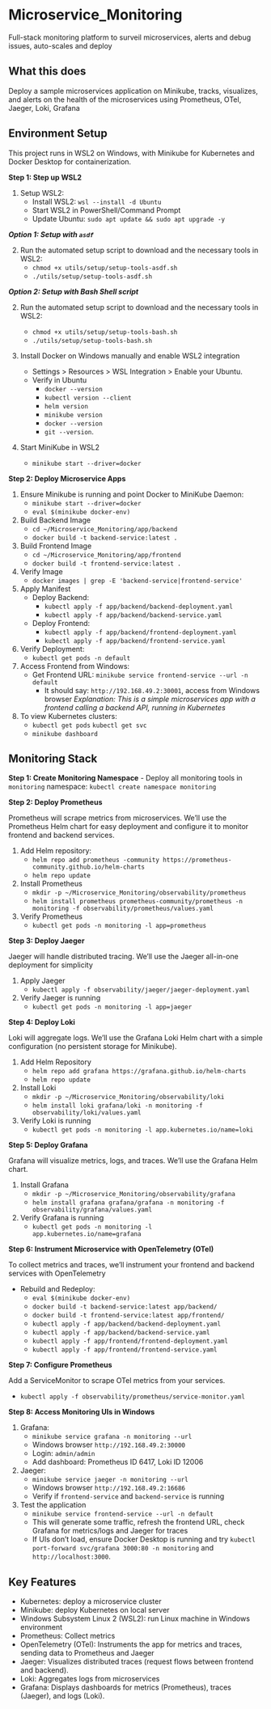 # Microservice_Monitoring

Full-stack monitoring platform to surveil microservices, alerts and debug issues, auto-scales and deploy

## What this does

Deploy a sample microservices application on Minikube, tracks, visualizes, and alerts on the health of the microservices using Prometheus, OTel, Jaeger, Loki, Grafana

## Environment Setup

This project runs in WSL2 on Windows, with Minikube for Kubernetes and Docker Desktop for containerization.

**Step 1: Step up WSL2**

1. Setup WSL2:
    - Install WSL2: `wsl --install -d Ubuntu`
    - Start WSL2 in PowerShell/Command Prompt
    - Update Ubuntu: `sudo apt update && sudo apt upgrade -y`

***Option 1: Setup with `asdf`***

2. Run the automated setup script to download and the necessary tools in WSL2:
    - `chmod +x utils/setup/setup-tools-asdf.sh`
    - `./utils/setup/setup-tools-asdf.sh`

***Option 2: Setup with Bash Shell script***

2. Run the automated setup script to download and the necessary tools in WSL2:
    - `chmod +x utils/setup/setup-tools-bash.sh`
    - `./utils/setup/setup-tools-bash.sh`

3. Install Docker on Windows manually and enable WSL2 integration
    - Settings > Resources > WSL Integration > Enable your Ubuntu.
    - Verify in Ubuntu 
        - `docker --version`
        - `kubectl version --client`
        - `helm version`
        - `minikube version`
        - `docker --version`
        - `git --version`.

4. Start MiniKube in WSL2
    - `minikube start --driver=docker`

**Step 2: Deploy Microservice Apps**

1. Ensure Minikube is running and point Docker to MiniKube Daemon:
    - `minikube start --driver=docker`
    - `eval $(minikube docker-env)`
2. Build Backend Image
    - `cd ~/Microservice_Monitoring/app/backend`
    - `docker build -t backend-service:latest .`
3. Build Frontend Image
    - `cd ~/Microservice_Monitoring/app/frontend`
    - `docker build -t frontend-service:latest .`
4. Verify Image
    - `docker images | grep -E 'backend-service|frontend-service'`
5. Apply Manifest
    - Deploy Backend:
        - `kubectl apply -f app/backend/backend-deployment.yaml`
        - `kubectl apply -f app/backend/backend-service.yaml`
    - Deploy Frontend:
        - `kubectl apply -f app/backend/frontend-deployment.yaml`
        - `kubectl apply -f app/backend/frontend-service.yaml`
6. Verify Deployment:
    - `kubectl get pods -n default`
7. Access Frontend from Windows:
    - Get Frontend URL: `minikube service frontend-service --url -n default`
        - It should say: `http://192.168.49.2:30001`, access from Windows browser
    *Explanation: This is a simple microservices app with a frontend calling a backend API, running in Kubernetes*
8. To view Kubernetes clusters:
    - `kubectl get pods` `kubectl get svc`
    - `minikube dashboard`

## Monitoring Stack

**Step 1: Create Monitoring Namespace**
    - Deploy all monitoring tools in `monitoring` namespace: `kubectl create namespace monitoring`

**Step 2: Deploy Prometheus**

Prometheus will scrape metrics from microservices. We’ll use the Prometheus Helm chart for easy deployment and configure it to monitor frontend and backend services.
1. Add Helm repository:
    - `helm repo add prometheus -community https://prometheus-community.github.io/helm-charts`
    - `helm repo update`
2. Install Prometheus
    - `mkdir -p ~/Microservice_Monitoring/observability/prometheus`
    - `helm install prometheus prometheus-community/prometheus -n monitoring -f observability/prometheus/values.yaml`
3. Verify Prometheus
    - `kubectl get pods -n monitoring -l app=prometheus`

**Step 3: Deploy Jaeger**

Jaeger will handle distributed tracing. We’ll use the Jaeger all-in-one deployment for simplicity
1. Apply Jaeger
    - `kubectl apply -f observability/jaeger/jaeger-deployment.yaml`
2. Verify Jaeger is running
    - `kubectl get pods -n monitoring -l app=jaeger`

**Step 4: Deploy Loki**

Loki will aggregate logs. We’ll use the Grafana Loki Helm chart with a simple configuration (no persistent storage for Minikube).
1. Add Helm Repository
    - `helm repo add grafana https://grafana.github.io/helm-charts`
    - `helm repo update`
2. Install Loki
    - `mkdir -p ~/Microservice_Monitoring/observability/loki`
    - `helm install loki grafana/loki -n monitoring -f observability/loki/values.yaml`
3. Verify Loki is running
    - `kubectl get pods -n monitoring -l app.kubernetes.io/name=loki`

**Step 5: Deploy Grafana**

Grafana will visualize metrics, logs, and traces. We’ll use the Grafana Helm chart.
1. Install Grafana
    - `mkdir -p ~/Microservice_Monitoring/observability/grafana`
    - `helm install grafana grafana/grafana -n monitoring -f observability/grafana/values.yaml`
2. Verify Grafana is running
    - `kubectl get pods -n monitoring -l app.kubernetes.io/name=grafana`

**Step 6: Instrument Microservice with OpenTelemetry (OTel)**

To collect metrics and traces, we’ll instrument your frontend and backend services with OpenTelemetry
- Rebuild and Redeploy:
    - `eval $(minikube docker-env)`
    - `docker build -t backend-service:latest app/backend/`
    - `docker build -t frontend-service:latest app/frontend/`
    - `kubectl apply -f app/backend/backend-deployment.yaml`
    - `kubectl apply -f app/backend/backend-service.yaml`
    - `kubectl apply -f app/frontend/frontend-deployment.yaml`
    - `kubectl apply -f app/frontend/frontend-service.yaml`

**Step 7: Configure Prometheus**

Add a ServiceMonitor to scrape OTel metrics from your services.
- `kubectl apply -f observability/prometheus/service-monitor.yaml`

**Step 8: Access Monitoring UIs in Windows**

1. Grafana:
    - `minikube service grafana -n monitoring --url`
    - Windows browser `http://192.168.49.2:30000` 
    - Login: `admin/admin`
    - Add dashboard: Prometheus ID 6417, Loki ID 12006
2. Jaeger:
    - `minikube service jaeger -n monitoring --url`
    - Windows browser `http://192.168.49.2:16686`
    - Verify if `frontend-service` and `backend-service` is running
3. Test the application
    - `minikube service frontend-service --url -n default`
    - This will generate some traffic, refresh the frontend URL, check Grafana for metrics/logs and Jaeger for traces
    - If UIs don’t load, ensure Docker Desktop is running and try `kubectl port-forward svc/grafana 3000:80 -n monitoring` and `http://localhost:3000`.


## Key Features

- Kubernetes: deploy a microservice cluster
- Minikube: deploy Kubernetes on local server
- Windows Subsystem Linux 2 (WSL2): run Linux machine in Windows environment
- Prometheus: Collect metrics
- OpenTelemetry (OTel): Instruments the app for metrics and traces, sending data to Prometheus and Jaeger
- Jaeger: Visualizes distributed traces (request flows between frontend and backend).
- Loki: Aggregates logs from microservices
- Grafana: Displays dashboards for metrics (Prometheus), traces (Jaeger), and logs (Loki).